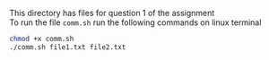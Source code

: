 This directory has files for question 1 of the assignment <br />
To run the file ```comm.sh``` run the following commands on linux terminal <br />
```bash
chmod +x comm.sh
./comm.sh file1.txt file2.txt
```
